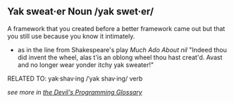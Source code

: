 ## **Yak sweat·er**  Noun  /yak swet·er/

A framework that you created before a better framework came out but that you still use because you know it intimately.

 * as in the line from Shakespeare's play *Much Ado About nil* "Indeed thou did invent the wheel, alas t'is an oblong wheel thou hast creat'd. Avast and no longer wear yonder itchy yak sweater!" 

RELATED TO: yak·shav·ing /ˈyak shav·ing/ verb

*see more in [the Devil's Programming Glossary](http://blog.fogus.me/tag/devil/)*
